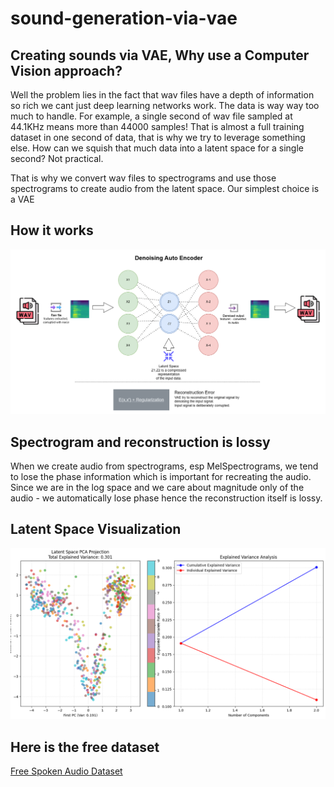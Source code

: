 # sound-generation-via-vae
## Creating sounds via VAE, Why use a Computer Vision approach?
Well the problem lies in the fact that wav files have a depth of information so rich we cant 
just deep learning networks work. The data is way way too much to handle. For example, a single
second of wav file sampled at 44.1KHz means more than 44000 samples! That is almost a full training
dataset in one second of data, that is why we try to leverage something else. How can we squish 
that much data into a latent space for a single second? Not practical. 

That is why we convert wav files to spectrograms and use those spectrograms to create audio from
the latent space. Our simplest choice is a VAE

## How it works 
![VAE Diagram](VAE.png)

## Spectrogram and reconstruction is lossy
When we create audio from spectrograms, esp MelSpectrograms, we tend to lose the 
phase information which is important for recreating the audio. Since we are in the
log space and we care about magnitude only of the audio - we automatically lose phase
hence the reconstruction itself is lossy. 

## Latent Space Visualization
![Laten Space](PCA_variance_latent.png)

## Here is the free dataset
[Free Spoken Audio Dataset](https://github.com/Jakobovski/free-spoken-digit-dataset)
